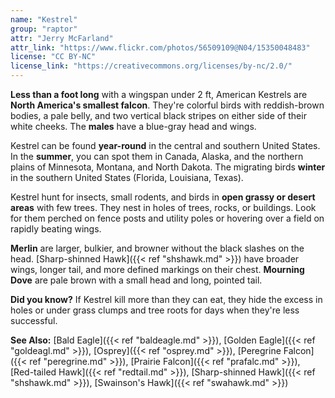 ```yaml
---
name: "Kestrel"
group: "raptor"
attr: "Jerry McFarland"
attr_link: "https://www.flickr.com/photos/56509109@N04/15350048483"
license: "CC BY-NC"
license_link: "https://creativecommons.org/licenses/by-nc/2.0/"
---
```

**Less than a foot long** with a wingspan under 2 ft, American Kestrels are **North America's smallest falcon**. They're colorful birds with reddish-brown bodies, a pale belly, and two vertical black stripes on either side of their white cheeks. The **males** have a blue-gray head and wings. 

Kestrel can be found **year-round** in the central and southern United States. In the **summer**, you can spot them  in Canada, Alaska, and the northern plains of Minnesota, Montana, and North Dakota. The migrating birds **winter** in the southern United States (Florida, Louisiana, Texas).

Kestrel hunt for insects, small rodents, and birds in **open grassy or desert areas** with few trees. They nest in holes of trees, rocks, or buildings. Look for them perched on fence posts and utility poles or hovering over a field on rapidly beating wings.

**Merlin** are larger, bulkier, and browner without the black slashes on the head. [Sharp-shinned Hawk]({{< ref "shshawk.md" >}}) have broader wings, longer tail, and more defined markings on their chest. **Mourning Dove** are pale brown with a small head and long, pointed tail.

**Did you know?** If Kestrel kill more than they can eat, they hide the excess in holes or under grass clumps and tree roots for days when they're less successful.

<!-- generated, do not edit -->
**See Also:**
[Bald Eagle]({{< ref "baldeagle.md" >}}),
[Golden Eagle]({{< ref "goldeagl.md" >}}),
[Osprey]({{< ref "osprey.md" >}}),
[Peregrine Falcon]({{< ref "peregrine.md" >}}),
[Prairie Falcon]({{< ref "prafalc.md" >}}),
[Red-tailed Hawk]({{< ref "redtail.md" >}}),
[Sharp-shinned Hawk]({{< ref "shshawk.md" >}}),
[Swainson's Hawk]({{< ref "swahawk.md" >}})
